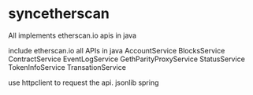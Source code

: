 # syncetherscan
All implements etherscan.io apis in java

include etherscan.io all APIs in java
AccountService
BlocksService
ContractService
EventLogService
GethParityProxyService
StatusService
TokenInfoService
TransationService

use httpclient to request the api.
jsonlib
spring
